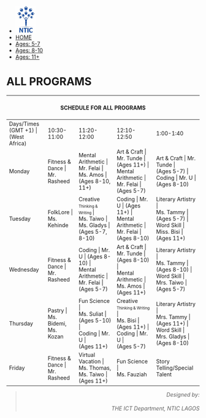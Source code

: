 <!--<!DOCTYPE html>-->
<html>
<head>
    <meta name="viewport" content="width=device-width">
    <title>NTIC SUMMER CAMP PROGRAMS SCHEDULE</title>
    <link href="https://fonts.googleapis.com/css?family=Lato: 100,300,400,700|Luckiest+Guy|Oxygen:300,400" rel="stylesheet">
    <link href="summercamp.css" type="text/css" rel="stylesheet">
    <!--<script src="summercamp.js" defer></script>-->
</head>
<body>
    <ul class="navigation">
        <li><img src="logo.png" height="70px;"></li>
        <li class="active"><a href="index.html">HOME</a></li>
        <li><a href="Cat1.html">Ages: 5-7</a></li>
        <li><a href="Cat2.html">Ages: 8-10</a></li>
        <li><a href="Cat3.html">Ages: 11+</a></li>
      </ul>
      <div id="TitleBlock">
      </div>
      <div id="Main">
          <h1>ALL PROGRAMS</h1>
          <table id="allprograms">
              <thead>
                  <tr>
                      <th colspan="6">
                          <h4 style="text-align: center;">SCHEDULE FOR ALL PROGRAMS</h4>
                      </th>
                  </tr>
              </thead>
              <tbody>
                  <tr>
                      <td>Days/Times <br> (GMT +1) | (West Africa)</td>
                      <td id="Time1">10:30-11:00</td>
                      <td id="Time2">11:20-12:00</td>
                      <td id="Time3">12:10-12:50</td>
                      <td id="Time4">1:00-1:40</td>
                  </tr>
                  <tr>
                      <td>Monday</td>
                      <td id="Mon1">Fitness & <span style="font-size: 13px;">Dance</span> | <br> Mr. Rasheed</td>
                      <td id="Mon2">Mental Arithmetic | <br> Mr. Felai | Ms. Amos | <br> (Ages 8-10, 11+)</td>
                      <td id="Mon3">Art & Craft | Mr. Tunde | <br> (Ages 11+) | <br> Mental Arithmetic | <br> Mr. Felai | (Ages 5-7)</td>
                      <td id="Mon4">Art & Craft | Mr. Tunde | <br> (Ages 5-7) | <br> Coding | Mr. U | (Ages 8-10)</td>
                  </tr>
                  <tr>
                    <td>Tuesday</td>
                    <td id="Tues1">FolkLore | <br> Ms. Kehinde</td>
                    <td id="Tues2">Creative <span style="font-size: 10px;"> Thinking & Writing </span> | <br> Ms. Taiwo | Ms. Gladys | <br> (Ages 5-7, 8-10)</td>
                    <td id="Tues3">Coding | Mr. U | (Ages 11+) | <br> Mental Arithmetic | Mr. Felai | (Ages 8-10)</td>
                    <td id="Tues4">Literary Artistry | <br> Ms. Tammy | (Ages 5-7) | <br> Word Skill | Miss. Bisi | <br> (Ages 11+)</td>
                </tr>
                <tr>
                    <td>Wednesday</td>
                    <td id="Wed1">Fitness & <span style="font-size: 13px;">Dance</span> | <br> Mr. Rasheed</td>
                    <td id="Wed2">Coding | Mr. U | (Ages 8-10) | <br> Mental Arithmetic | <br> Mr. Felai | (Ages 5-7)</td>
                    <td id="Wed3">Art & Craft | Mr. Tunde | <br> (Ages 8-10) | <br> Mental Arithmetic | <br> Ms. Amos | (Ages 11+)</td>
                    <td id="Wed4">Literary Artistry | <br> Ms. Tammy | (Ages 8-10) | <br> Word Skill | Mrs. Taiwo | <br> (Ages 5-7)</td>
                </tr>
                <tr>
                    <td>Thursday</td>
                    <td id="Thur1">Pastry | <br> Ms. Bidemi, Ms. Kozan</td>
                    <td id="Thur2">Fun Science | <br> Ms. Suliat | (Ages 5-10) | <br> Coding | Mr. U | <br> (Ages 11+)</td>
                    <td id="Thur4">Creative <span style="font-size: 10px;"> Thinking & Writing </span> | <br> Ms. Bisi | (Ages 11+) | <br> Coding | Mr. U | <br> (Ages 5-7)</td>
                    <td id="Thur4">Literary Artistry | <br> Mrs. Tammy | (Ages 11+) | <br> Word Skill | Mrs. Gladys | <br> (Ages 8-10)</td>
                </tr>
                <tr>
                    <td>Friday</td>
                    <td id="Fri1">Fitness & <span style="font-size: 13px;">Dance</span> | <br> Mr. Rasheed</td>
                    <td id="Fri2">Virtual Vacation | <br> Ms. Thomas, Ms. Taiwo | (Ages 11+)</td>
                    <td id="Fri3">Fun Science  | <br> Ms. Fauziah</td>
                    <td id="Fri4">Story Telling/Special Talent</td>
                </tr>
              </tbody>
          </table>
      </div>
</body>
<footer style="text-align: right;">
    <blockquote><em>Designed by: <h6>THE ICT Department, NTIC LAGOS</h6></em></blockquote>
</footer>
</html>
